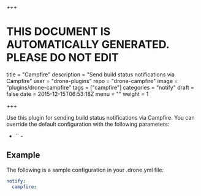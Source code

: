 +++

# THIS DOCUMENT IS AUTOMATICALLY GENERATED. PLEASE DO NOT EDIT

title = "Campfire"
description = "Send build status notifications via Campfire"
user = "drone-plugins"
repo = "drone-campfire"
image = "plugins/drone-campfire"
tags = ["campfire"]
categories = "notify"
draft = false
date = 2015-12-15T06:53:18Z
menu = ""
weight = 1

+++

Use this plugin for sending build status notifications via Campfire. You can
override the default configuration with the following parameters:

* `` -

## Example

The following is a sample configuration in your .drone.yml file:

```yaml
notify:
  campfire:
```
